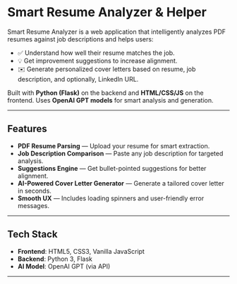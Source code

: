 # Smart Resume Analyzer & Helper

Smart Resume Analyzer is a web application that intelligently analyzes PDF resumes against job descriptions and helps users:

- ✅ Understand how well their resume matches the job.
- 💡 Get improvement suggestions to increase alignment.
- ✉️ Generate personalized cover letters based on resume, job description, and optionally, LinkedIn URL.

Built with **Python (Flask)** on the backend and **HTML/CSS/JS** on the frontend. Uses **OpenAI GPT models** for smart analysis and generation.

---

## Features

- **PDF Resume Parsing** — Upload your resume for smart extraction.
- **Job Description Comparison** — Paste any job description for targeted analysis.
- **Suggestions Engine** — Get bullet-pointed suggestions for better alignment.
- **AI-Powered Cover Letter Generator** — Generate a tailored cover letter in seconds.
- **Smooth UX** — Includes loading spinners and user-friendly error messages.

---

## Tech Stack

- **Frontend**: HTML5, CSS3, Vanilla JavaScript
- **Backend**: Python 3, Flask
- **AI Model**: OpenAI GPT (via API)

---